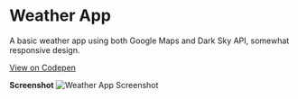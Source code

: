 # Weather App
A basic weather app using both Google Maps and Dark Sky API, somewhat responsive design. 

[View on Codepen](https://codepen.io/alexortiz/full/zWpqRE/)

**Screenshot**
![Weather App Screenshot](https://s5.postimg.org/t4mlk0347/weather.png)

